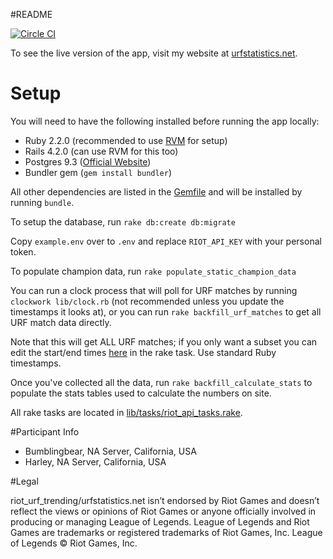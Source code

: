 #README

[![Circle CI](https://circleci.com/gh/oniofchaos/riot_urf_trending.png?circle-token=9aff1d88b8467554cc766a99765d365b31caf8b8)](https://circleci.com/gh/oniofchaos/riot_urf_trending)

To see the live version of the app, visit my website at [urfstatistics.net](http://www.urfstatistics.net/).

# Setup
You will need to have the following installed before running the app locally:
* Ruby 2.2.0 (recommended to use [RVM](https://rvm.io/) for setup)
* Rails 4.2.0 (can use RVM for this too)
* Postgres 9.3 ([Official Website](http://www.postgresql.org/))
* Bundler gem (`gem install bundler`)

All other dependencies are listed in the [Gemfile](https://github.com/oniofchaos/riot_urf_trending/blob/master/Gemfile) and will be installed by running `bundle`. 

To setup the database, run `rake db:create db:migrate`

Copy `example.env` over to `.env` and replace `RIOT_API_KEY` with your personal token.

To populate champion data, run `rake populate_static_champion_data`

You can run a clock process that will poll for URF matches by running `clockwork lib/clock.rb` (not recommended unless you update the timestamps it looks at), 
or you can run `rake backfill_urf_matches` to get all URF match data directly.

Note that this will get ALL URF matches; if you only want a subset you can edit the start/end times [here](https://github.com/oniofchaos/riot_urf_trending/blob/master/lib/tasks/riot_api_tasks.rake#L71) in the rake task. Use standard Ruby timestamps.

Once you've collected all the data, run `rake backfill_calculate_stats` to populate the stats tables 
used to calculate the numbers on site.

All rake tasks are located in [lib/tasks/riot_api_tasks.rake](https://github.com/oniofchaos/riot_urf_trending/blob/master/lib/tasks/riot_api_tasks.rake).

#Participant Info
* Bumblingbear, NA Server, California, USA
* Harley, NA Server, California, USA

#Legal

riot_urf_trending/urfstatistics.net isn’t endorsed by Riot Games and doesn’t reflect the views or opinions of
Riot Games or anyone officially involved in producing or managing League of
Legends. League of Legends and Riot Games are trademarks or registered
trademarks of Riot Games, Inc. League of Legends © Riot Games, Inc.
